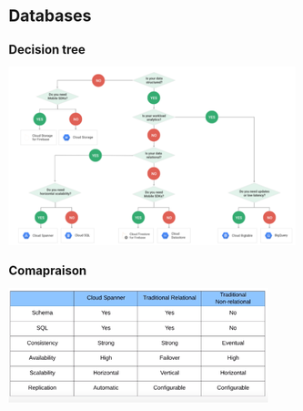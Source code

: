 # Databases

## Decision tree

![databases](./screenshots/databases.png)

## Comapraison

![compare_db](./screenshots/compare_db.png)
